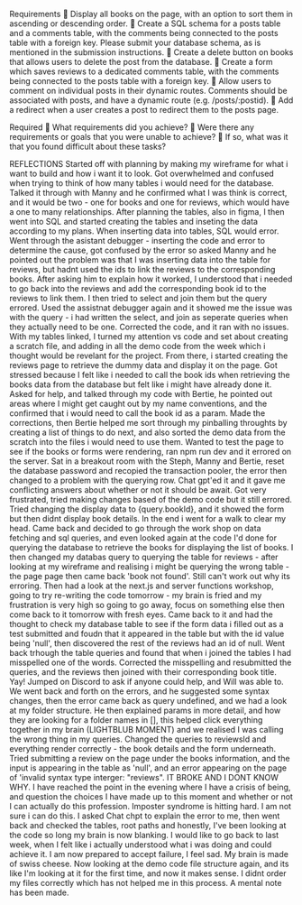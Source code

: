 Requirements
🎯 Display all books on the page, with an option to sort them in ascending or descending order.
🎯 Create a SQL schema for a posts table and a comments table, with the comments being connected to the posts table with a foreign key.
Please submit your database schema, as is mentioned in the submission instructions.
🎯 Create a delete button on books that allows users to delete the post from the database.
🎯 Create a form which saves reviews to a dedicated comments table, with the comments being connected to the posts table with a foreign key.
🎯 Allow users to comment on individual posts in their dynamic routes. Comments should be associated with posts, and have a dynamic route (e.g. /posts/:postid).
🎯 Add a redirect when a user creates a post to redirect them to the posts page.

Required
🎯 What requirements did you achieve?
🎯 Were there any requirements or goals that you were unable to achieve?
🎯 If so, what was it that you found difficult about these tasks?

REFLECTIONS
Started off with planning by making my wireframe for what i want to build and how i want it to look. Got overwhelmed and confused when trying to think of how many tables i would need for the database. Talked it through with Manny and he confirmed what I was think is correct, and it would be two - one for books and one for reviews, which would have a one to many relationships.
After planning the tables, also in figma, I then went into SQL and started creating the tables and inseting the data according to my plans.
When inserting data into tables, SQL would error. Went through the asistant debugger - inserting the code and error to determine the cause, got confused by the error so asked Manny and he pointed out the problem was that I was inserting data into the table for reviews, but hadnt used the ids to link the reviews to the corresponding books. After asking him to explain how it worked, I understood that i needed to go back into the reviews and add the corresponding book id to the reviews to link them. I then tried to select and join them but the query errored. Used the assistnat debugger again and it showed me the issue was with the query - i had written the select, and join as seperate queries when they actually need to be one. Corrected the code, and it ran with no issues.
With my tables linked, I turned my attention vs code and set about creating a scratch file, and adding in all the demo code from the week which i thought would be revelant for the project.
From there, i started creating the reviews page to retrieve the dummy data and display it on the page. Got stressed because I felt like i needed to call the book ids when retrieving the books data from the database but felt like i might have already done it. Asked for help, and talked through my code with Bertie, he pointed out areas where I might get caught out by my name conventions, and the confirmed that i would need to call the book id as a param. Made the corrections, then Bertie helped me sort through my pinballing throughts by creating a list of things to do next, and also sorted the demo data from the scratch into the files i would need to use them.
Wanted to test the page to see if the books or forms were rendering, ran npm run dev and it errored on the server. Sat in a breakout room with the Steph, Manny and Bertie, reset the database password and recopied the transaction pooler, the error then changed to a problem with the querying row. Chat gpt'ed it and it gave me conflicting answers about whether or not it should be await. Got very frustrated, tried making changes based of the demo code but it still errored. Tried changing the display data to {query.bookId}, and it showed the form but then didnt display book details. In the end i went for a walk to clear my head. Came back and decided to go through the work shop on data fetching and sql queries, and even looked again at the code I'd done for querying the database to retrieve the books for displaying the list of books. I then changed my databas query to querying the table for reviews - after looking at my wireframe and realising i might be querying the wrong table - the page page then came back 'book not found'. Still can't work out why its erroring. Then had a look at the next.js and server functions workshop, going to try re-writing the code tomorrow - my brain is fried and my frustration is very high so going to go away, focus on something else then come back to it tomorrow with fresh eyes.
Came back to it and had the thought to check my database table to see if the form data i filled out as a test submitted and foudn that it appeared in the table but with the id value being 'null', then discovered the rest of the reviews had an id of null. Went back trhough the table queries and found that when i joined the tables I had misspelled one of the words. Corrected the misspelling and resubmitted the queries, and the reviews then joined with their corresponding book title. Yay!
Jumped on Discord to ask if anyone could help, and Will was able to. We went back and forth on the errors, and he suggested some syntax changes, then the error came back as query undefined, and we had a look at my folder structure. He then explained params in more detail, and how they are looking for a folder names in [], this helped click everything together in my brain (LIGHTBLUB MOMENT) and we realised I was calling the wrong thing in my queries. Changed the queries to reviewsId and everything render correctly - the book details and the form underneath.
Tried submitting a review on the page under the books information, and the input is appearing in the table as 'null', and an error appearing on the page of 'invalid syntax type interger: "reviews". IT BROKE AND I DONT KNOW WHY. I have reached the point in the evening where I have a crisis of being, and question the choices I have made up to this moment and whether or not I can actually do this profession. Imposter syndrome is hitting hard. I am not sure i can do this.
I asked Chat chpt to explain the error to me, then went back and checked the tables, root paths and honestly, I've been looking at the code so long my brain is now blanking. I would like to go back to last week, when I felt like i actually understood what i was doing and could achieve it. I am now prepared to accept failure, I feel sad. My brain is made of swiss cheese.
Now looking at the demo code file structure again, and its like I'm looking at it for the first time, and now it makes sense. I didnt order my files correctly which has not helped me in this process. A mental note has been made.
